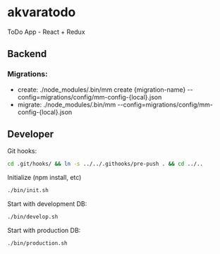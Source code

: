 # akvaratodo
ToDo App - React + Redux

## Backend
### Migrations:
* create:  ./node_modules/.bin/mm create {migration-name} --config=migrations/config/mm-config-{local}.json
* migrate: ./node_modules/.bin/mm --config=migrations/config/mm-config-{local}.json

## Developer
Git hooks:

```sh
cd .git/hooks/ && ln -s ../../.githooks/pre-push . && cd ../..
```

Initialize (npm install, etc)
```sh
./bin/init.sh
```
Start with development DB:
```sh
./bin/develop.sh
```
Start with production DB:
```sh
./bin/production.sh
```
